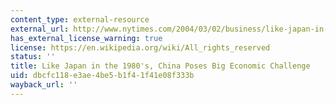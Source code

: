 ```yaml
---
content_type: external-resource
external_url: http://www.nytimes.com/2004/03/02/business/like-japan-in-the-1980-s-china-poses-big-economic-challenge.html
has_external_license_warning: true
license: https://en.wikipedia.org/wiki/All_rights_reserved
status: ''
title: Like Japan in the 1980's, China Poses Big Economic Challenge
uid: dbcfc118-e3ae-4be5-b1f4-1f41e08f333b
wayback_url: ''
---
```


